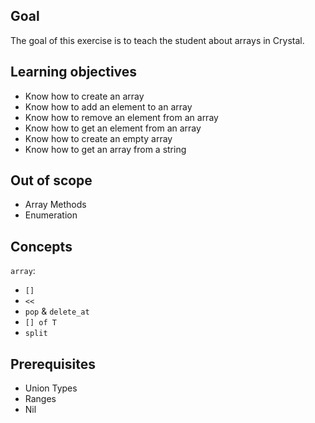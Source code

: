 ## Goal

The goal of this exercise is to teach the student about arrays in Crystal.

## Learning objectives

- Know how to create an array
- Know how to add an element to an array
- Know how to remove an element from an array
- Know how to get an element from an array
- Know how to create an empty array
- Know how to get an array from a string

## Out of scope

- Array Methods
- Enumeration

## Concepts

`array`:

- `[]`
- `<<`
- `pop` & `delete_at`
- `[] of T`
- `split`

## Prerequisites

- Union Types
- Ranges
- Nil

